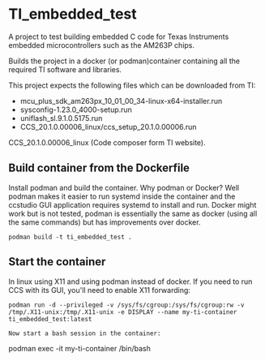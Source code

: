 # TI_embedded_test
A project to test building embedded  C code for Texas Instruments embedded microcontrollers such as the AM263P chips. 

Builds the project in a docker (or podman)container containing all the required TI software and libraries.

This project expects the following files which can be downloaded from TI:

  * mcu_plus_sdk_am263px_10_01_00_34-linux-x64-installer.run
  * sysconfig-1.23.0_4000-setup.run
  * uniflash_sl.9.1.0.5175.run
  * CCS_20.1.0.00006_linux/ccs_setup_20.1.0.00006.run

CCS_20.1.0.00006_linux (Code composer form TI website).

## Build container from the Dockerfile

Install podman and build the container.
Why podman or Docker?
Well podman makes it easier to run systemd inside the container and the ccstudio GUI application requires systemd to install and run.
Docker might work but is not tested, podman is essentially the same as docker (using all the same commands) but has improvements over docker.

```
podman build -t ti_embedded_test .
```

## Start the container
In linux using X11 and using podman instead of docker. 
If you need to run CCS with its GUI, you'll need to enable X11 forwarding:
```
podman run -d --privileged -v /sys/fs/cgroup:/sys/fs/cgroup:rw -v /tmp/.X11-unix:/tmp/.X11-unix -e DISPLAY --name my-ti-container ti_embedded_test:latest

Now start a bash session in the container:
```
podman exec -it my-ti-container /bin/bash
```


